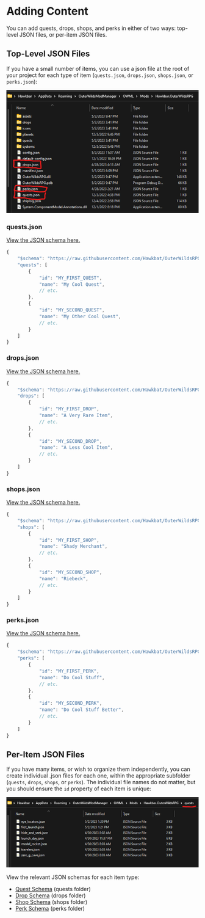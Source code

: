 ﻿# Adding Content

You can add quests, drops, shops, and perks in either of two ways: top-level JSON files, or per-item JSON files.
## Top-Level JSON Files
If you have a small number of items, you can use a json file at the root of your project for each type of item (`quests.json`, `drops.json`, `shops.json`, or `perks.json`):


![The contents of a mod folder containing 'quests.json', 'drops.json', and 'perks.json'](screenshot-top-level-json.png)
### quests.json
[View the JSON schema here.](/schemas/quests.html)
<?prettify?>
```js
{
	"$schema": "https://raw.githubusercontent.com/Hawkbat/OuterWildsRPG/main/schemas/quests.schema.json",
	"quests": [
		{
			"id": "MY_FIRST_QUEST",
			"name": "My Cool Quest",
			// etc.
		},
		{
			"id": "MY_SECOND_QUEST",
			"name": "My Other Cool Quest",
			// etc.
		}
	]
}
```
### drops.json
[View the JSON schema here.](/schemas/drops.html)
<?prettify?>
```js
{
	"$schema": "https://raw.githubusercontent.com/Hawkbat/OuterWildsRPG/main/schemas/drops.schema.json",
	"drops": [
		{
			"id": "MY_FIRST_DROP",
			"name": "A Very Rare Item",
			// etc.
		},
		{
			"id": "MY_SECOND_DROP",
			"name": "A Less Cool Item",
			// etc.
		}
	]
}
```
### shops.json
[View the JSON schema here.](/schemas/shops.html)
<?prettify?>
```js
{
	"$schema": "https://raw.githubusercontent.com/Hawkbat/OuterWildsRPG/main/schemas/shops.schema.json",
	"shops": [
		{
			"id": "MY_FIRST_SHOP",
			"name": "Shady Merchant",
			// etc.
		},
		{
			"id": "MY_SECOND_SHOP",
			"name": "Riebeck",
			// etc.
		}
	]
}
```
### perks.json
[View the JSON schema here.](/schemas/perks.html)
<?prettify?>
```js
{
	"$schema": "https://raw.githubusercontent.com/Hawkbat/OuterWildsRPG/main/schemas/perks.schema.json",
	"perks": [
		{
			"id": "MY_FIRST_PERK",
			"name": "Do Cool Stuff",
			// etc.
		},
		{
			"id": "MY_SECOND_PERK",
			"name": "Do Cool Stuff Better",
			// etc.
		}
	]
}
```
## Per-Item JSON Files
If you have many items, or wish to organize them independently, you can create individual .json files for each one, within the appropriate subfolder (`quests`, `drops`, `shops`, or `perks`). The individual file names do not matter, but you should ensure the `id` property of each item is unique:


![The contents of a mod folder containing various quest .json files](screenshot-individual-jsons.png)

View the relevant JSON schemas for each item type:
- [Quest Schema](/schemas/quest.html) (quests folder)
- [Drop Schema](/schemas/drop.html) (drops folder)
- [Shop Schema](/schemas/shop.html) (shops folder)
- [Perk Schema](/schemas/perk.html) (perks folder)

